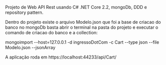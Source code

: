 Projeto de Web API Rest usando C# .NET Core 2.2, mongoDb, DDD e repository pattern.

Dentro do projeto existe o arquivo Modelo.json que foi a base de criacao do banco no mongoDb
basta abrir o terminal na pasta do projeto e executar o comando de criacao do banco e a collection: 

mongoimport --host=127.0.0.1 -d ingressoDotCom -c Cart --type json --file Modelo.json --jsonArray

A aplicação roda em https://localhost:44233/api/Cart/
